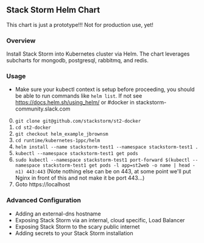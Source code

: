 ## Stack Storm Helm Chart

This chart is just a prototype!!!  Not for production use, yet!

### Overview
Install Stack Storm into Kubernetes cluster via Helm.  The chart leverages subcharts for mongodb, postgresql, rabbitmq, and redis.

### Usage

- Make sure your kubectl context is setup before proceeding, you should be able to run commands like `helm list`.  If not see https://docs.helm.sh/using_helm/ or #docker in stackstorm-community.slack.com

0. `git clone git@github.com/stackstorm/st2-docker`
0. `cd st2-docker`
0. `git checkout helm_example_jbrownsm`
0. `cd runtime/kubernetes-1ppc/helm`
0. `helm install --name stackstorm-test1 --namespace stackstorm-test1 .`
0. `kubectl --namespace stackstorm-test1 get pods`
0. `sudo kubectl --namespace stackstorm-test1 port-forward $(kubectl --namespace stackstorm-test1 get pods -l app=st2web -o name | head -n1) 443:443` (Note nothing else can be on 443, at some point we'll put Nginx in front of this and not make it be port 443...)
0. Goto https://localhost

### Advanced Configuration

- Adding an external-dns hostname
- Exposing Stack Storm via an internal, cloud specific, Load Balancer
- Exposing Stack Storm to the scary public internet
- Adding secrets to your Stack Storm installation
